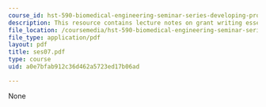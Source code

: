 ```yaml
---
course_id: hst-590-biomedical-engineering-seminar-series-developing-professional-skills-fall-2006
description: This resource contains lecture notes on grant writing essentials.
file_location: /coursemedia/hst-590-biomedical-engineering-seminar-series-developing-professional-skills-fall-2006/a0e7bfab912c36d462a5723ed17b06ad_ses07.pdf
file_type: application/pdf
layout: pdf
title: ses07.pdf
type: course
uid: a0e7bfab912c36d462a5723ed17b06ad

---
```

None